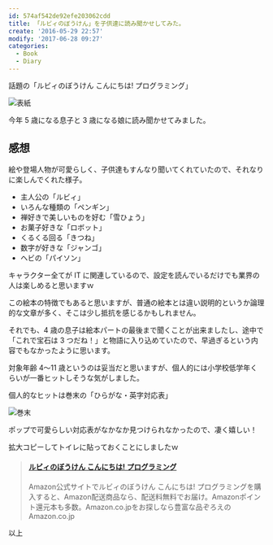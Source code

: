```yaml
---
id: 574af542de92efe203062cdd
title: 「ルビィのぼうけん」を子供達に読み聞かせしてみた。
create: '2016-05-29 22:57'
modify: '2017-06-28 09:27'
categories:
  - Book
  - Diary
---
```


話題の「ルビィのぼうけん こんにちは! プログラミング」

![表紙](/images/2016/05/29/0001.png)

今年 5 歳になる息子と 3 歳になる娘に読み聞かせてみました。

<!-- more -->

## 感想

絵や登場人物が可愛らしく、子供達もすんなり聞いてくれていたので、それなりに楽しんでくれた様子。

- 主人公の「ルビィ」
- いろんな種類の「ペンギン」
- 禅好きで美しいものを好む「雪ひょう」
- お菓子好きな「ロボット」
- くるくる回る「きつね」
- 数字が好きな「ジャンゴ」
- ヘビの「パイソン」

キャラクター全てが IT に関連しているので、設定を読んでいるだけでも業界の人は楽しめると思いますｗ

この絵本の特徴でもあると思いますが、普通の絵本とは違い説明的というか論理的な文章が多く、そこは少し抵抗を感じるかもしれません。

それでも、4 歳の息子は絵本パートの最後まで聞くことが出来ましたし、途中で「これで宝石は 3 つだね！」と物語に入り込めていたので、早過ぎるという内容でもなかったように思います。

<!-- アクティビティパートは、シーケンスやアルゴリズムにデータ構造といった内容を実際に考えてみる問題集で、レベルが少し高そうだったので今回は見送り。絵本パートで慣らせてから挑戦してみようと思います。 -->

対象年齢 4〜11 歳というのは妥当だと思いますが、個人的には小学校低学年くらいが一番ヒットしそうな気がしました。

個人的なヒットは巻末の「ひらがな・英字対応表」

![巻末](/images/2016/05/29/0002.png)

ポップで可愛らしい対応表がなかなか見つけられなかったので、凄く嬉しい！

拡大コピーしてトイレに貼っておくことにしましたｗ

<blockquote class="embedly-card" data-card-key="efc9713d77434ae8b88ef22dda0a91e8" data-card-controls="0"><h4><a href="http://www.amazon.co.jp/gp/product/4798143499/ref=as_li_ss_tl?ie=UTF8&camp=247&creative=7399&creativeASIN=4798143499&linkCode=as2&tag=yug1224-22">ルビィのぼうけん こんにちは! プログラミング</a></h4><p>Amazon公式サイトでルビィのぼうけん こんにちは! プログラミングを購入すると、Amazon配送商品なら、配送料無料でお届け。Amazonポイント還元本も多数。Amazon.co.jpをお探しなら豊富な品ぞろえのAmazon.co.jp</p></blockquote>
<script async src="//cdn.embedly.com/widgets/platform.js" charset="UTF-8"></script>

以上
